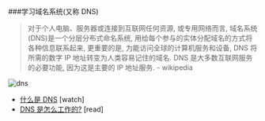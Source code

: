###学习域名系统(又称 DNS)

>对于个人电脑、服务器或连接到互联网任何资源, 或专用网络而言, 域名系统(DNS)是一个分层分布式命名系统, 用给每个参与的实体分配域名的方式将各种信息联系起来, 更重要的是, 为能访问全球的计算机服务和设备, DNS 将所需的数字 IP 地址转变为人类容易记住的域名. DNS 是大多数互联网服务的必要功能, 因为这是主要的 IP 地址服务. - wikipedia

![dns](https://raw.githubusercontent.com/dwqs/fedHandlebook/master/images/dns.jpg)

* [什么是 DNS](https://www.youtube.com/watch?v=72snZctFFtA) [watch]
* [DNS 是怎么工作的?](https://howdns.works/ep1/) [read]
